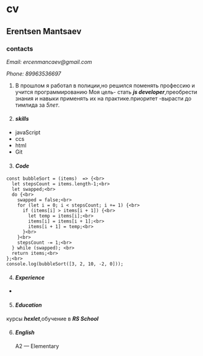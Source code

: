# cv
## Erentsen Mantsaev
 ### __contacts__<br>
_Email: ercenmancaev@gmail.com_

 _Phone: 89963536697_

1. В прошлом я работал в полиции,но решился поменять профессию и учится программированию
Моя цель- стать ___js developer___,преобрести знания и навыки применять их на практике.приоритет -вырасти до тимлида за _5лет_. 

5. #### _skills_ 
+ javaScript
+ ccs
+ html
+ Git

3. ####  _Code_
```
const bubbleSort = (items)  => {<br>
  let stepsCount = items.length-1;<br>
  let swapped;<br>
  do {<br>
    swapped = false;<br>
    for (let i = 0; i < stepsCount; i += 1) {<br>
      if (items[i] > items[i + 1]) {<br>
        let temp = items[i];<br>
        items[i] = items[i + 1];<br>
        items[i + 1] = temp;<br>
      }<br>
    }<br>
    stepsCount -= 1;<br>
  } while (swapped); <br>
  return items;<br>
};<br>
console.log(bubbleSort([3, 2, 10, -2, 0]));
```
4. #### _Experience_
-
5. #### _Education_

курсы ___hexlet___,обучение в ___RS School___

6. #### _English_
   A2 — Elementary 